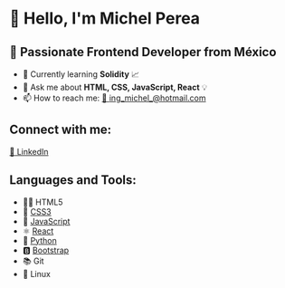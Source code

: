 # 👋 Hello, I'm Michel Perea
## 🚀 Passionate Frontend Developer from México

- 🌱 Currently learning **Solidity** 📈
- 💬 Ask me about **HTML, CSS, JavaScript, React** 💡
- 📫 How to reach me: [📧 ing_michel_@hotmail.com](mailto:ing_michel_@hotmail.com)

## Connect with me:
[🔗 LinkedIn](https://www.linkedin.com/in/michel-perea)

## Languages and Tools:
- 👨‍💻 HTML5
- 🎨 [CSS3](https://www.w3schools.com/css/)
- 🚀 [JavaScript](https://developer.mozilla.org/en-US/docs/Web/JavaScript)
- ⚛️ [React](https://reactjs.org/)
- 🐍 [Python](https://www.python.org/)
- 🅱️ [Bootstrap](https://getbootstrap.com/)
- 📚 Git
- 🐧 Linux
